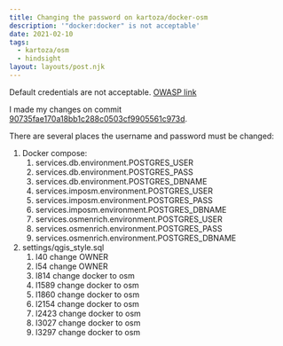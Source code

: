 ```yaml
---
title: Changing the password on kartoza/docker-osm
description: '"docker:docker" is not acceptable'
date: 2021-02-10
tags:
  - kartoza/osm
  - hindsight
layout: layouts/post.njk
---
```

Default credentials are not acceptable. [OWASP link](https://owasp.org/www-project-web-security-testing-guide/latest/4-Web_Application_Security_Testing/04-Authentication_Testing/02-Testing_for_Default_Credentials)

I made my changes on commit [90735fae170a18bb1c288c0503cf9905561c973d](https://github.com/kartoza/docker-osm/commit/90735fae170a18bb1c288c0503cf9905561c973d).

There are several places the username and password must be changed:

1. Docker compose:
	1. services.db.environment.POSTGRES_USER
	1. services.db.environment.POSTGRES_PASS
	1. services.db.environment.POSTGRES_DBNAME
	1. services.imposm.environment.POSTGRES_USER
	1. services.imposm.environment.POSTGRES_PASS
	1. services.imposm.environment.POSTGRES_DBNAME
	1. services.osmenrich.environment.POSTGRES_USER
	1. services.osmenrich.environment.POSTGRES_PASS
	1. services.osmenrich.environment.POSTGRES_DBNAME
1. settings/qgis_style.sql
	1. l40 change OWNER
	1. l54 change OWNER
	1. l814 change docker to osm
	1. l1589 change docker to osm
	1. l1860 change docker to osm
	1. l2154 change docker to osm
	1. l2423 change docker to osm
	1. l3027 change docker to osm
	1. l3297 change docker to osm